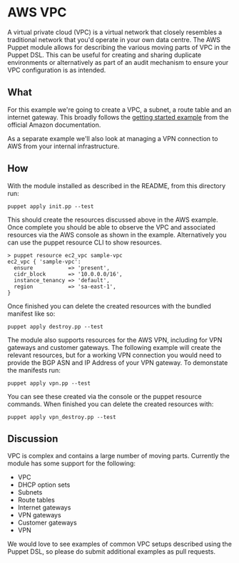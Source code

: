 # AWS VPC

A virtual private cloud (VPC) is a virtual network that closely
resembles a traditional network that you'd operate in your own data
centre. The AWS Puppet module allows for describing the various moving
parts of VPC in the Puppet DSL. This can be useful for creating and
sharing duplicate environments or alternatively as part of an audit
mechanism to ensure your VPC configuration is as intended.

## What

For this example we're going to create a VPC, a subnet, a route table
and an internet gateway. This broadly follows the [getting started
example](http://docs.aws.amazon.com/AmazonVPC/latest/GettingStartedGuide/Wizard.html)
from the official Amazon documentation.

As a separate example we'll also look at managing a VPN connection to
AWS from your internal infrastructure.

## How

With the module installed as described in the README, from this
directory run:

    puppet apply init.pp --test

This should create the resources discussed above in the AWS example.
Once complete you should be able to observe the VPC and associated
resources via the AWS console as shown in the example. Alternatively you
can use the puppet resource CLI to show resources.

    > puppet resource ec2_vpc sample-vpc
    ec2_vpc { 'sample-vpc':
      ensure           => 'present',
      cidr_block       => '10.0.0.0/16',
      instance_tenancy => 'default',
      region           => 'sa-east-1',
    }


Once finished you can delete the created resources with the bundled
manifest like so:

    puppet apply destroy.pp --test

The module also supports resources for the AWS VPN, including for VPN
gateways and customer gateways. The following example will create the
relevant resources, but for a working VPN connection you would need to
provide the BGP ASN and IP Address of your VPN gateway. To demonstate
the manifests run:

    puppet apply vpn.pp --test

You can see these created via the console or the puppet resource
commands. When finished you can delete the created resources with:

    puppet apply vpn_destroy.pp --test


## Discussion

VPC is complex and contains a large number of moving parts.
Currently the module has some support for the following:

* VPC
* DHCP option sets
* Subnets
* Route tables
* Internet gateways
* VPN gateways
* Customer gateways
* VPN

We would love to see examples of common VPC setups described using the
Puppet DSL, so please do submit additional examples as pull requests.
